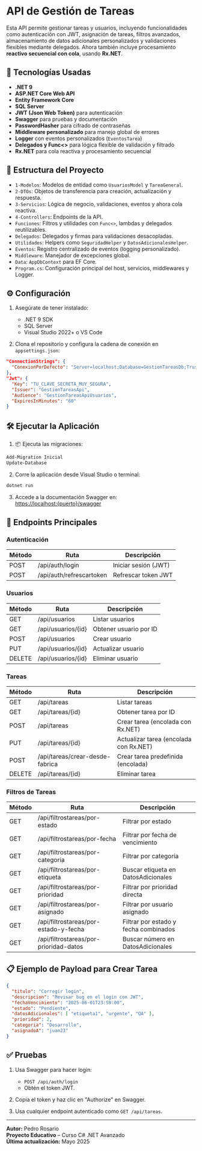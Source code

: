 # API de Gestión de Tareas

Esta API permite gestionar tareas y usuarios, incluyendo funcionalidades como autenticación con JWT, asignación de tareas, filtros avanzados, almacenamiento de datos adicionales personalizados y validaciones flexibles mediante delegados. Ahora también incluye procesamiento **reactivo secuencial con cola**, usando **Rx.NET**.

## 🚀 Tecnologías Usadas

- **.NET 9**
- **ASP.NET Core Web API**
- **Entity Framework Core**
- **SQL Server**
- **JWT (Json Web Token)** para autenticación
- **Swagger** para pruebas y documentación
- **PasswordHasher** para cifrado de contraseñas
- **Middleware personalizado** para manejo global de errores
- **Logger** con eventos personalizados (`EventosTarea`)
- **Delegados y Func<>** para lógica flexible de validación y filtrado
- **Rx.NET** para cola reactiva y procesamiento secuencial

## 📂 Estructura del Proyecto

- `1-Modelos`: Modelos de entidad como `UsuariosModel` y `TareaGeneral`.
- `2-DTOs`: Objetos de transferencia para creación, actualización y respuesta.
- `3-Servicios`: Lógica de negocio, validaciones, eventos y ahora cola reactiva.
- `4-Controllers`: Endpoints de la API.
- `Funciones`: Filtros y utilidades con `Func<>`, lambdas y delegados reutilizables.
- `Delegados`: Delegados y firmas para validaciones desacopladas.
- `Utilidades`: Helpers como `SeguridadHelper` y `DatosAdicionalesHelper`.
- `Eventos`: Registro centralizado de eventos (logging personalizado).
- `Middleware`: Manejador de excepciones global.
- `Data`: `AppDbContext` para EF Core.
- `Program.cs`: Configuración principal del host, servicios, middlewares y Logger.

## ⚙️ Configuración

1. Asegúrate de tener instalado:
   - .NET 9 SDK
   - SQL Server
   - Visual Studio 2022+ o VS Code

2. Clona el repositorio y configura la cadena de conexión en `appsettings.json`:

```json
"ConnectionStrings": {
  "ConexionPorDefecto": "Server=localhost;Database=GestionTareasDb;Trusted_Connection=True;TrustServerCertificate=True;"
},
"Jwt": {
  "Key": "TU_CLAVE_SECRETA_MUY_SEGURA",
  "Issuer": "GestionTareasApi",
  "Audience": "GestionTareasApiUsuarios",
  "ExpiresInMinutes": "60"
}
```

## 🛠️ Ejecutar la Aplicación

1. 📦 Ejecuta las migraciones:

```bash
Add-Migration Inicial
Update-Database
```

2. Corre la aplicación desde Visual Studio o terminal:

```bash
dotnet run
```

3. Accede a la documentación Swagger en:  
   [https://localhost:{puerto}/swagger](https://localhost:{puerto}/swagger)

## 🔐 Endpoints Principales

### Autenticación

| Método | Ruta                  | Descripción             |
|--------|-----------------------|-------------------------|
| POST   | /api/auth/login       | Iniciar sesión (JWT)    |
| POST   | /api/auth/refrescartoken | Refrescar token JWT |

### Usuarios

| Método | Ruta                     | Descripción                  |
|--------|--------------------------|------------------------------|
| GET    | /api/usuarios            | Listar usuarios              |
| GET    | /api/usuarios/{id}       | Obtener usuario por ID       |
| POST   | /api/usuarios            | Crear usuario                |
| PUT    | /api/usuarios/{id}       | Actualizar usuario           |
| DELETE | /api/usuarios/{id}       | Eliminar usuario             |

### Tareas

| Método | Ruta                     | Descripción                                |
|--------|--------------------------|--------------------------------------------|
| GET    | /api/tareas              | Listar tareas                              |
| GET    | /api/tareas/{id}         | Obtener tarea por ID                       |
| POST   | /api/tareas              | Crear tarea (encolada con Rx.NET)          |
| PUT    | /api/tareas/{id}         | Actualizar tarea (encolada con Rx.NET)     |
| POST   | /api/tareas/crear-desde-fabrica | Crear tarea predefinida (encolada)   |
| DELETE | /api/tareas/{id}         | Eliminar tarea                             |

### Filtros de Tareas

| Método | Ruta                                   | Descripción                          |
|--------|----------------------------------------|--------------------------------------|
| GET    | /api/filtrostareas/por-estado          | Filtrar por estado                   |
| GET    | /api/filtrostareas/por-fecha           | Filtrar por fecha de vencimiento     |
| GET    | /api/filtrostareas/por-categoria       | Filtrar por categoría                |
| GET    | /api/filtrostareas/por-etiqueta        | Buscar etiqueta en DatosAdicionales  |
| GET    | /api/filtrostareas/por-prioridad       | Filtrar por prioridad directa        |
| GET    | /api/filtrostareas/por-asignado        | Filtrar por usuario asignado         |
| GET    | /api/filtrostareas/por-estado-y-fecha  | Filtrar por estado y fecha combinados|
| GET    | /api/filtrostareas/por-prioridad-datos | Buscar número en DatosAdicionales    |

## 📋 Ejemplo de Payload para Crear Tarea

```json
{
  "titulo": "Corregir login",
  "descripcion": "Revisar bug en el login con JWT",
  "fechaVencimiento": "2025-06-01T23:59:00",
  "estado": "Pendiente",
  "datosAdicionales": [ "etiqueta1", "urgente", "QA" ],
  "prioridad": 2,
  "categoria": "Desarrollo",
  "asignadoA": "juan23"
}
```

## ✅ Pruebas

1. Usa Swagger para hacer login:
   - `POST /api/auth/login`
   - Obtén el token JWT.

2. Copia el token y haz clic en "Authorize" en Swagger.
3. Usa cualquier endpoint autenticado como `GET /api/tareas`.

---

**Autor:** Pedro Rosario  
**Proyecto Educativo** – Curso C# .NET Avanzado  
**Última actualización:** Mayo 2025